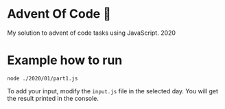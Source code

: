 # Advent Of Code 🎄
My solution to advent of code tasks using JavaScript. 2020

# Example how to run
`node ./2020/01/part1.js`

To add your input, modify the `input.js` file in the selected day.
You will get the result printed in the console.
